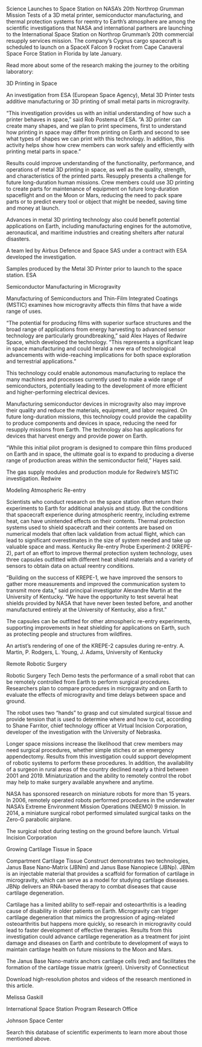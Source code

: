 Science Launches to Space Station on NASA’s 20th Northrop Grumman Mission 
 Tests of a 3D metal printer, semiconductor manufacturing, and thermal protection systems for reentry to Earth’s atmosphere are among the scientific investigations that NASA and international partners are launching to the International Space Station on Northrop Grumman’s 20th commercial resupply services mission. The company’s Cygnus cargo spacecraft is scheduled to launch on a SpaceX Falcon 9 rocket from Cape Canaveral Space Force Station in Florida by late January.

Read more about some of the research making the journey to the orbiting laboratory:

3D Printing in Space

An investigation from ESA (European Space Agency), Metal 3D Printer tests additive manufacturing or 3D printing of small metal parts in microgravity.

“This investigation provides us with an initial understanding of how such a printer behaves in space,” said Rob Postema of ESA. “A 3D printer can create many shapes, and we plan to print specimens, first to understand how printing in space may differ from printing on Earth and second to see what types of shapes we can print with this technology. In addition, this activity helps show how crew members can work safely and efficiently with printing metal parts in space.”

Results could improve understanding of the functionality, performance, and operations of metal 3D printing in space, as well as the quality, strength, and characteristics of the printed parts. Resupply presents a challenge for future long-duration human missions. Crew members could use 3D printing to create parts for maintenance of equipment on future long-duration spaceflight and on the Moon or Mars, reducing the need to pack spare parts or to predict every tool or object that might be needed, saving time and money at launch.

Advances in metal 3D printing technology also could benefit potential applications on Earth, including manufacturing engines for the automotive, aeronautical, and maritime industries and creating shelters after natural disasters.

A team led by Airbus Defence and Space SAS under a contract with ESA developed the investigation.

Samples produced by the Metal 3D Printer prior to launch to the space station. ESA

Semiconductor Manufacturing in Microgravity

Manufacturing of Semiconductors and Thin-Film Integrated Coatings (MSTIC) examines how microgravity affects thin films that have a wide range of uses.

“The potential for producing films with superior surface structures and the broad range of applications from energy harvesting to advanced sensor technology are particularly groundbreaking,” said Alex Hayes of Redwire Space, which developed the technology. “This represents a significant leap in space manufacturing and could herald a new era of technological advancements with wide-reaching implications for both space exploration and terrestrial applications.”

This technology could enable autonomous manufacturing to replace the many machines and processes currently used to make a wide range of semiconductors, potentially leading to the development of more efficient and higher-performing electrical devices.

Manufacturing semiconductor devices in microgravity also may improve their quality and reduce the materials, equipment, and labor required. On future long-duration missions, this technology could provide the capability to produce components and devices in space, reducing the need for resupply missions from Earth. The technology also has applications for devices that harvest energy and provide power on Earth.

“While this initial pilot program is designed to compare thin films produced on Earth and in space, the ultimate goal is to expand to producing a diverse range of production areas within the semiconductor field,” Hayes said.

The gas supply modules and production module for Redwire’s MSTIC investigation. Redwire

Modeling Atmospheric Re-entry

Scientists who conduct research on the space station often return their experiments to Earth for additional analysis and study. But the conditions that spacecraft experience during atmospheric reentry, including extreme heat, can have unintended effects on their contents. Thermal protection systems used to shield spacecraft and their contents are based on numerical models that often lack validation from actual flight, which can lead to significant overestimates in the size of system needed and take up valuable space and mass. Kentucky Re-entry Probe Experiment-2 (KREPE-2), part of an effort to improve thermal protection system technology, uses three capsules outfitted with different heat shield materials and a variety of sensors to obtain data on actual reentry conditions.

“Building on the success of KREPE-1, we have improved the sensors to gather more measurements and improved the communication system to transmit more data,” said principal investigator Alexandre Martin at the University of Kentucky. “We have the opportunity to test several heat shields provided by NASA that have never been tested before, and another manufactured entirely at the University of Kentucky, also a first.”

The capsules can be outfitted for other atmospheric re-entry experiments, supporting improvements in heat shielding for applications on Earth, such as protecting people and structures from wildfires.

An artist’s rendering of one of the KREPE-2 capsules during re-entry. A. Martin, P. Rodgers, L. Young, J. Adams, University of Kentucky

Remote Robotic Surgery

Robotic Surgery Tech Demo tests the performance of a small robot that can be remotely controlled from Earth to perform surgical procedures. Researchers plan to compare procedures in microgravity and on Earth to evaluate the effects of microgravity and time delays between space and ground.

The robot uses two “hands” to grasp and cut simulated surgical tissue and provide tension that is used to determine where and how to cut, according to Shane Farritor, chief technology officer at Virtual Incision Corporation, developer of the investigation with the University of Nebraska.

Longer space missions increase the likelihood that crew members may need surgical procedures, whether simple stiches or an emergency appendectomy. Results from this investigation could support development of robotic systems to perform these procedures. In addition, the availability of a surgeon in rural areas of the country declined nearly a third between 2001 and 2019. Miniaturization and the ability to remotely control the robot may help to make surgery available anywhere and anytime.

NASA has sponsored research on miniature robots for more than 15 years. In 2006, remotely operated robots performed procedures in the underwater NASA’s Extreme Environment Mission Operations (NEEMO) 9 mission. In 2014, a miniature surgical robot performed simulated surgical tasks on the Zero-G parabolic airplane.

The surgical robot during testing on the ground before launch. Virtual Incision Corporation

Growing Cartilage Tissue in Space

Compartment Cartilage Tissue Construct demonstrates two technologies, Janus Base Nano-Matrix (JBNm) and Janus Base Nanopiece (JBNp). JBNm is an injectable material that provides a scaffold for formation of cartilage in microgravity, which can serve as a model for studying cartilage diseases. JBNp delivers an RNA-based therapy to combat diseases that cause cartilage degeneration.

Cartilage has a limited ability to self-repair and osteoarthritis is a leading cause of disability in older patients on Earth. Microgravity can trigger cartilage degeneration that mimics the progression of aging-related osteoarthritis but happens more quickly, so research in microgravity could lead to faster development of effective therapies. Results from this investigation could advance cartilage regeneration as a treatment for joint damage and diseases on Earth and contribute to development of ways to maintain cartilage health on future missions to the Moon and Mars.

The Janus Base Nano-matrix anchors cartilage cells (red) and facilitates the formation of the cartilage tissue matrix (green). University of Connecticut

Download high-resolution photos and videos of the research mentioned in this article.

Melissa Gaskill

International Space Station Program Research Office

Johnson Space Center

Search this database of scientific experiments to learn more about those mentioned above.